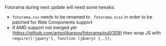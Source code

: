 Fotorama during next update will need some tweaks:
* `fotorama.css` needs to be renamed to `_fotorama.scss` in order to be patched for Web Components support
* if AMD support not merged yet (https://github.com/artpolikarpov/fotorama/pull/309) then wrap JS with `require(['jquery'], function (jQuery) {..});`
